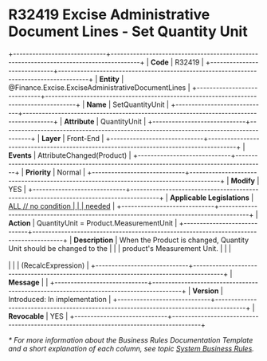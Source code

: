 ﻿---
erp.type: front-end-business-rule
erp.entity: Finance.Excise.ExciseAdministrativeDocumentLines
---

# R32419 Excise Administrative Document Lines - Set Quantity Unit
+-----------------------------+---------------------------------------------------------------------------------------+
| **Code**                    | R32419                                                                                |
+-----------------------------+---------------------------------------------------------------------------------------+
| **Entity**                  | @Finance.Excise.ExciseAdministrativeDocumentLines                                     |
+-----------------------------+---------------------------------------------------------------------------------------+
| **Name**                    | SetQuantityUnit                                                                       |
+-----------------------------+---------------------------------------------------------------------------------------+
| **Attribute**               | QuantityUnit                                                                          |
+-----------------------------+---------------------------------------------------------------------------------------+
| **Layer**                   | Front-End                                                                             |
+-----------------------------+---------------------------------------------------------------------------------------+
| **Events**                  | AttributeChanged(Product)                                                             |
+-----------------------------+---------------------------------------------------------------------------------------+
| **Priority**                | Normal                                                                                |
+-----------------------------+---------------------------------------------------------------------------------------+
| **Modify**                  | YES                                                                                   |
+-----------------------------+---------------------------------------------------------------------------------------+
| **Applicable Legislations** | [ALL // no condition                                                                  |
|                             | needed](xref:applicable-legislations)                                                 |
+-----------------------------+---------------------------------------------------------------------------------------+
| **Action**                  | QuantityUnit = Product.MeasurementUnit                                                |
+-----------------------------+---------------------------------------------------------------------------------------+
| **Description**             | When the Product is changed, Quantity Unit should be changed to the                   |
|                             | product's Measurement Unit.                                                           |
|                             | <br/><br/>                                                                            |
|                             | (RecalcExpression)                                                                    |
+-----------------------------+---------------------------------------------------------------------------------------+
| **Message**                 |                                                                                       |
+-----------------------------+---------------------------------------------------------------------------------------+
| **Version**                 | Introduced: In implementation                                                                       |
+-----------------------------+---------------------------------------------------------------------------------------+
| **Revocable**               | YES                                                                                   |
+-----------------------------+---------------------------------------------------------------------------------------+

*\* For more information about the Business Rules Documentation Template and a short explanation of each column, see
topic [System Business Rules](../templates/template-description-system-business-rules.md).*
